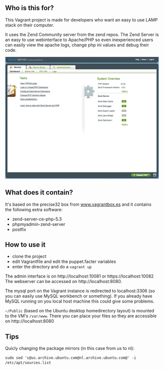 ## Who is this for? ##
This Vagrant project is made for developers who want an easy to use LAMP stack on their computer.

It uses the Zend Community server from the zend repos. The Zend Server is an easy to use webinterface to Apache/PHP so even inexperienced users can easily view the apache logs, change php ini values and debug their code.

![Zend Server admin screenshot](https://github.com/LeonB/vagrant-zend-server/raw/master/zend-server-admin.jpg)

## What does it contain? ##
It's based on the precise32 box from www.vagrantbox.es and it contains the following extra software:

* zend-server-ce-php-5.3
* phpmyadmin-zend-server
* postfix

## How to use it ##
* clone the project
* edit Vagrantfile and edit the puppet.facter variables
* enter the directory and do a `vagrant up`

The admin interface is on http://localhost:10081 or https://localhost:10082<br />
The webserver can be accessed on http://localhost:8080.

The mysql port on the Vagrant instance is redirected to localhost:3306 (so you can easily use MySQL workbench or something). If you already have MySQL running on you local host machine this could give some problems.

`~/Public` (based on the Ubuntu desktop homedirectory layout) is mounted to the VM's `/var/www`.
There you can place your files so they are accessible on http://localhost:8080

## Tips ##

Quicly changing the package mirrors (in this case from us to nl):

```
sudo sed 's@us.archive.ubuntu.com@nl.archive.ubuntu.com@' -i /etc/apt/sources.list
```
